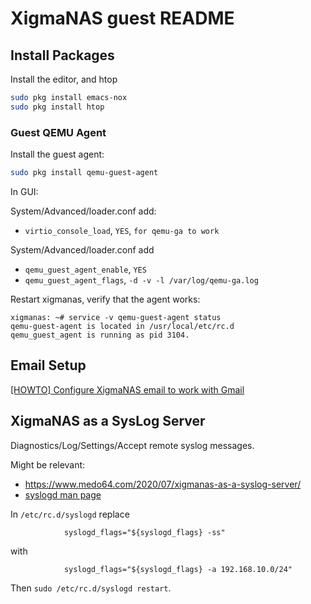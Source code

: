 # XigmaNAS guest README

## Install Packages

Install the editor, and htop
```sh
sudo pkg install emacs-nox
sudo pkg install htop
```

### Guest QEMU Agent

Install the guest agent:
```sh
sudo pkg install qemu-guest-agent
```

In GUI:

System/Advanced/loader.conf add:

* `virtio_console_load`, `YES`, `for qemu-ga to work`

System/Advanced/loader.conf add

* `qemu_guest_agent_enable`, `YES`
* `qemu_guest_agent_flags`, `-d -v -l /var/log/qemu-ga.log`

Restart xigmanas, verify that the agent works:

```
xigmanas: ~# service -v qemu-guest-agent status
qemu-guest-agent is located in /usr/local/etc/rc.d
qemu_guest_agent is running as pid 3104.
```

## Email Setup

[[HOWTO] Configure XigmaNAS email to work with Gmail](https://www.xigmanas.com/forums/viewtopic.php?t=5)

## XigmaNAS as a SysLog Server

Diagnostics/Log/Settings/Accept remote syslog messages.

Might be relevant:

* https://www.medo64.com/2020/07/xigmanas-as-a-syslog-server/
* [syslogd man page](https://man.freebsd.org/cgi/man.cgi?syslogd)

In `/etc/rc.d/syslogd` replace
```
            syslogd_flags="${syslogd_flags} -ss"
```
with
```
            syslogd_flags="${syslogd_flags} -a 192.168.10.0/24"
```

Then `sudo /etc/rc.d/syslogd restart`.
